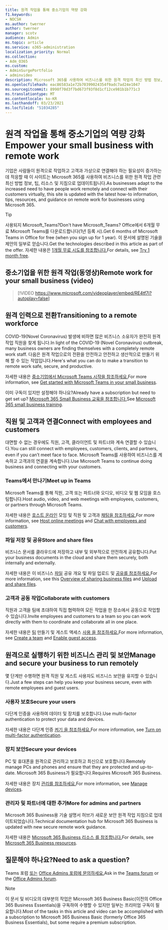 ```yaml
---
title: 원격 작업을 통해 중소기업의 역량 강화
f1.keywords:
- NOCSH
ms.author: twerner
author: twerner
manager: scotv
audience: Admin
ms.topic: article
ms.service: o365-administration
localization_priority: Normal
ms.collection:
- Adm_O365
ms.custom:
- AdminSurgePortfolio
- adminvideo
description: Microsoft 365를 사용하여 비즈니스를 위한 원격 작업의 최신 방법 정보, 팁, 리소스 및 지침을 찾아보세요.
ms.openlocfilehash: eac86583a1e72b70399024354f9adc7ad24e1047
ms.sourcegitcommit: 8998f70d3f7bd673f93f8d1cf12ce981b1b771c3
ms.translationtype: MT
ms.contentlocale: ko-KR
ms.lasthandoff: 03/23/2021
ms.locfileid: "51034285"
---
```

# <a name="empower-your-small-business-with-remote-work"></a><span data-ttu-id="73f8f-103">원격 작업을 통해 중소기업의 역량 강화</span><span class="sxs-lookup"><span data-stu-id="73f8f-103">Empower your small business with remote work</span></span>

<span data-ttu-id="73f8f-104">기업은 사람들이 원격으로 작업하고 고객과 가상으로 연결해야 하는 필요성이 증가하는 데 적응할 때 이 사이트는 Microsoft 365를 사용하여 비즈니스를 위한 원격 작업 관련 최신 방법 정보, 팁, 리소스 및 지침으로 업데이트됩니다.</span><span class="sxs-lookup"><span data-stu-id="73f8f-104">As businesses adapt to the increased need to have people work remotely and connect with their customers virtually, this site is updated with the latest how-to information, tips, resources, and guidance on remote work for businesses using Microsoft 365.</span></span>

>[!TIP]
><span data-ttu-id="73f8f-105">사용되지 Microsoft_Teams?</span><span class="sxs-lookup"><span data-stu-id="73f8f-105">Don't have Microsoft_Teams?</span></span> <span data-ttu-id="73f8f-106">Office에서 6개월 무료 Microsoft Teams를 다운로드합니다(1년 등록 시).</span><span class="sxs-lookup"><span data-stu-id="73f8f-106">Get 6 months of Microsoft Teams in Office for free (when you sign up for 1 year).</span></span> <span data-ttu-id="73f8f-107">이 문서에 설명된 기술을 제안의 일부로 얻습니다.</span><span class="sxs-lookup"><span data-stu-id="73f8f-107">Get the technologies described in this article as part of the offer.</span></span> <span data-ttu-id="73f8f-108">자세한 내용은 [1개월 무료 시도를 참조합니다.](https://aka.ms/SMBTeamsOffer)</span><span class="sxs-lookup"><span data-stu-id="73f8f-108">For details, see [Try 1 month free](https://aka.ms/SMBTeamsOffer).</span></span>

## <a name="remote-work-for-your-small-business-video"></a><span data-ttu-id="73f8f-109">중소기업을 위한 원격 작업(동영상)</span><span class="sxs-lookup"><span data-stu-id="73f8f-109">Remote work for your small business (video)</span></span>

> [!VIDEO https://www.microsoft.com/videoplayer/embed/RE4tf7i?autoplay=false]

## <a name="transitioning-to-a-remote-workforce"></a><span data-ttu-id="73f8f-110">원격 인력으로 전환</span><span class="sxs-lookup"><span data-stu-id="73f8f-110">Transitioning to a remote workforce</span></span>

<span data-ttu-id="73f8f-111">COVID-19(Novel Coronavirus) 발생에 비하면 많은 비즈니스 소유자가 완전히 원격 작업 직원을 찾게 됩니다.</span><span class="sxs-lookup"><span data-stu-id="73f8f-111">In light of the COVID-19 (Novel Coronavirus) outbreak, many business owners are finding themselves with a completely remote work staff.</span></span> <span data-ttu-id="73f8f-112">다음은 원격 작업으로의 전환을 안전하고 안전하고 생산적으로 만들기 위해 할 수 있는 작업입니다.</span><span class="sxs-lookup"><span data-stu-id="73f8f-112">Here's what you can do to make a transition to remote work safe, secure, and productive.</span></span>

<span data-ttu-id="73f8f-113">자세한 내용은 [중소기업에서 Microsoft Teams 시작을 참조하세요.](https://support.microsoft.com/office/get-started-with-microsoft-teams-in-your-small-business-184f1aba-2f91-43f0-86e1-9fae607e24f6)</span><span class="sxs-lookup"><span data-stu-id="73f8f-113">For more information, see [Get started with Microsoft Teams in your small business](https://support.microsoft.com/office/get-started-with-microsoft-teams-in-your-small-business-184f1aba-2f91-43f0-86e1-9fae607e24f6).</span></span>

<span data-ttu-id="73f8f-114">이미 구독이 있지만 설정해야 하나요?</span><span class="sxs-lookup"><span data-stu-id="73f8f-114">Already have a subscription but need to get set up?</span></span> <span data-ttu-id="73f8f-115">[Microsoft 365 Small Business 교육을 참조합니다.](https://support.microsoft.com/office/set-up-your-small-business-6ab4bbcd-79cf-4000-a0bd-d42ce4d12816)</span><span class="sxs-lookup"><span data-stu-id="73f8f-115">See [Microsoft 365 small business training](https://support.microsoft.com/office/set-up-your-small-business-6ab4bbcd-79cf-4000-a0bd-d42ce4d12816).</span></span>

## <a name="connect-with-employees-and-customers"></a><span data-ttu-id="73f8f-116">직원 및 고객과 연결</span><span class="sxs-lookup"><span data-stu-id="73f8f-116">Connect with employees and customers</span></span>

<span data-ttu-id="73f8f-117">대면할 수 없는 경우에도 직원, 고객, 클라이언트 및 파트너와 계속 연결할 수 있습니다.</span><span class="sxs-lookup"><span data-stu-id="73f8f-117">You can still connect with employees, customers, clients, and partners, even if you can’t meet face to face.</span></span> <span data-ttu-id="73f8f-118">Microsoft Teams를 사용하여 비즈니스를 계속하고 고객과의 연결을 계속합니다.</span><span class="sxs-lookup"><span data-stu-id="73f8f-118">Use Microsoft Teams to continue doing business and connecting with your customers.</span></span> 

### <a name="meet-up-in-teams"></a><span data-ttu-id="73f8f-119">Teams에서 만나기</span><span class="sxs-lookup"><span data-stu-id="73f8f-119">Meet up in Teams</span></span>

<span data-ttu-id="73f8f-120">Microsoft Teams를 통해 직원, 고객 또는 파트너와 오디오, 비디오 및 웹 모임을 호스팅합니다.</span><span class="sxs-lookup"><span data-stu-id="73f8f-120">Host audio, video, and web meetings with employees, customers, or partners through Microsoft Teams.</span></span>

<span data-ttu-id="73f8f-121">자세한 내용은 [호스트 온라인](https://support.microsoft.com/topic/host-online-meetings-for-your-business-d5101f5c-30e3-4097-bb10-6d2fdeb9cf53) 모임 및 직원 및 고객과 [채팅을 참조하세요.](https://support.microsoft.com/office/chat-with-employees-and-customers-65748808-a403-462c-a6e1-b169e5bc6c92)</span><span class="sxs-lookup"><span data-stu-id="73f8f-121">For more information, see [Host online meetings](https://support.microsoft.com/topic/host-online-meetings-for-your-business-d5101f5c-30e3-4097-bb10-6d2fdeb9cf53) and [Chat with employees and customers](https://support.microsoft.com/office/chat-with-employees-and-customers-65748808-a403-462c-a6e1-b169e5bc6c92).</span></span>

### <a name="store-and-share-files"></a><span data-ttu-id="73f8f-122">파일 저장 및 공유</span><span class="sxs-lookup"><span data-stu-id="73f8f-122">Store and share files</span></span>

<span data-ttu-id="73f8f-123">비즈니스 문서를 클라우드에 저장하고 내부 및 외부적으로 안전하게 공유합니다.</span><span class="sxs-lookup"><span data-stu-id="73f8f-123">Put your business documents in the cloud and share them securely, both internally and externally.</span></span>

<span data-ttu-id="73f8f-124">자세한 내용은 이 비즈니스 [파일](https://support.microsoft.com/topic/share-your-business-files-overview-6725104a-6df7-4778-99c4-c06217dffecc) 공유 개요 및 파일 업로드 및 [공유를 참조하세요.](https://support.microsoft.com/office/upload-and-share-files-57b669db-678e-424e-b0a0-15d19215cb12)</span><span class="sxs-lookup"><span data-stu-id="73f8f-124">For more information, see this [Overview of sharing business files](https://support.microsoft.com/topic/share-your-business-files-overview-6725104a-6df7-4778-99c4-c06217dffecc) and [Upload and share files](https://support.microsoft.com/office/upload-and-share-files-57b669db-678e-424e-b0a0-15d19215cb12).</span></span>

### <a name="collaborate-with-customers"></a><span data-ttu-id="73f8f-125">고객과 공동 작업</span><span class="sxs-lookup"><span data-stu-id="73f8f-125">Collaborate with customers</span></span>

<span data-ttu-id="73f8f-126">직원과 고객을 팀에 초대하여 직접 협력하여 모든 작업을 한 장소에서 공동으로 작업할 수 있습니다.</span><span class="sxs-lookup"><span data-stu-id="73f8f-126">Invite employees and customers to a team so you can work directly with them to coordinate and collaborate all in one place.</span></span>

<span data-ttu-id="73f8f-127">자세한 내용은 [팀](https://support.microsoft.com/office/create-a-team-with-guests-11fbb083-52ee-434d-8c6e-63711fdafac7) 만들기 및 게스트 액세스 [사용 을 참조하세요.](https://docs.microsoft.com/MicrosoftTeams/guest-joins)</span><span class="sxs-lookup"><span data-stu-id="73f8f-127">For more information, see [Create a team](https://support.microsoft.com/office/create-a-team-with-guests-11fbb083-52ee-434d-8c6e-63711fdafac7) and [Enable guest access](https://docs.microsoft.com/MicrosoftTeams/guest-joins).</span></span>

## <a name="manage-and-secure-your-business-to-run-remotely"></a><span data-ttu-id="73f8f-128">원격으로 실행하기 위한 비즈니스 관리 및 보안</span><span class="sxs-lookup"><span data-stu-id="73f8f-128">Manage and secure your business to run remotely</span></span>

<span data-ttu-id="73f8f-129">몇 단계만 수행하면 원격 직원 및 게스트 사용자도 비즈니스 보안을 유지할 수 있습니다.</span><span class="sxs-lookup"><span data-stu-id="73f8f-129">Just a few steps can help you keep your business secure, even with remote employees and guest users.</span></span>

### <a name="secure-your-users"></a><span data-ttu-id="73f8f-130">사용자 보호</span><span class="sxs-lookup"><span data-stu-id="73f8f-130">Secure your users</span></span>

<span data-ttu-id="73f8f-131">다단계 인증을 사용하여 데이터 및 장치를 보호합니다.</span><span class="sxs-lookup"><span data-stu-id="73f8f-131">Use multi-factor authentication to protect your data and devices.</span></span>

<span data-ttu-id="73f8f-132">자세한 내용은 다단계 인증 [켜기 을 참조하세요.](https://support.microsoft.com/office/secure-employee-accounts-with-mfa-in-microsoft-365-business-e12187b8-216a-4490-9e3b-df34a06fb787)</span><span class="sxs-lookup"><span data-stu-id="73f8f-132">For more information, see [Turn on multi-factor authentication](https://support.microsoft.com/office/secure-employee-accounts-with-mfa-in-microsoft-365-business-e12187b8-216a-4490-9e3b-df34a06fb787).</span></span>

### <a name="secure-your-devices"></a><span data-ttu-id="73f8f-133">장치 보안</span><span class="sxs-lookup"><span data-stu-id="73f8f-133">Secure your devices</span></span>

<span data-ttu-id="73f8f-134">PC 및 휴대폰을 원격으로 관리하고 보호하고 최신으로 보호합니다.</span><span class="sxs-lookup"><span data-stu-id="73f8f-134">Remotely manage PCs and phones and ensure that they are protected and up-to-date.</span></span> <span data-ttu-id="73f8f-135">Microsoft 365 Business가 필요합니다.</span><span class="sxs-lookup"><span data-stu-id="73f8f-135">Requires Microsoft 365 Business.</span></span>

<span data-ttu-id="73f8f-136">자세한 내용은 장치 [관리를 참조하세요.](https://support.microsoft.com/office/manage-policies-for-windows-10-pcs-5b5aec9e-e267-463a-bc39-54753375e579)</span><span class="sxs-lookup"><span data-stu-id="73f8f-136">For more information, see [Manage devices](https://support.microsoft.com/office/manage-policies-for-windows-10-pcs-5b5aec9e-e267-463a-bc39-54753375e579).</span></span>

### <a name="more-for-admins-and-partners"></a><span data-ttu-id="73f8f-137">관리자 및 파트너에 대한 추가</span><span class="sxs-lookup"><span data-stu-id="73f8f-137">More for admins and partners</span></span>

<span data-ttu-id="73f8f-138">Microsoft 365 Business용 기술 설명서 허브가 새로운 보안 원격 작업 지침으로 업데이트되었습니다.</span><span class="sxs-lookup"><span data-stu-id="73f8f-138">Technical documentation hub for Microsoft 365 Business is updated with new secure remote work guidance.</span></span>

<span data-ttu-id="73f8f-139">자세한 내용은 [Microsoft 365 Business 리소스 를 참조합니다.](https://docs.microsoft.com/microsoft-365/business)</span><span class="sxs-lookup"><span data-stu-id="73f8f-139">For details, see [Microsoft 365 Business resources](https://docs.microsoft.com/microsoft-365/business).</span></span>

## <a name="need-to-ask-a-question"></a><span data-ttu-id="73f8f-140">질문해야 하나요?</span><span class="sxs-lookup"><span data-stu-id="73f8f-140">Need to ask a question?</span></span> 

<span data-ttu-id="73f8f-141">Teams 포럼 [또는](https://answers.microsoft.com/msteams/forum) [Office Admins 포럼에 문의하세요.](https://answers.microsoft.com/msoffice/forum/msoffice_o365Admin)</span><span class="sxs-lookup"><span data-stu-id="73f8f-141">Ask in the [Teams forum](https://answers.microsoft.com/msteams/forum) or the [Office Admins forum](https://answers.microsoft.com/msoffice/forum/msoffice_o365Admin).</span></span>

> [!NOTE]
> <span data-ttu-id="73f8f-142">이 문서 및 비디오의 대부분의 작업은 Microsoft 365 Business Basic(이전의 Office 365 Business Essentials)을 구독하여 수행할 수 있지만 일부는 프리미엄 구독이 필요합니다.</span><span class="sxs-lookup"><span data-stu-id="73f8f-142">Most of the tasks in this article and video can be accomplished with a subscription to Microsoft 365 Business Basic (formerly Office 365 Business Essentials), but some require a premium subscription.</span></span> 